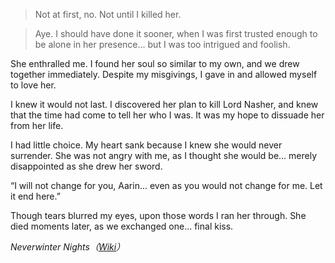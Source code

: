>Not at first, no. Not until I killed her.

>Aye. I should have done it sooner, when I was first trusted enough to be alone in her presence... but I was too intrigued and foolish.
>
She enthralled me. I found her soul so similar to my own, and we drew together immediately. Despite my misgivings, I gave in and allowed myself to love her.
>
I knew it would not last. I discovered her plan to kill Lord Nasher, and knew that the time had come to tell her who I was. It was my hope to dissuade her from her life.
>
I had little choice. My heart sank because I knew she would never surrender. She was not angry with me, as I thought she would be... merely disappointed as she drew her sword.
>
“I will not change for you, Aarin... even as you would not change for me. Let it end here.”
>
Though tears blurred my eyes, upon those words I ran her through. She died moments later, as we exchanged one... final kiss.
>
<cite>Neverwinter Nights（[Wiki](https://nwn.wiki/display/NWN1/Voicelines+and+dialog.tlk)）</cite>

